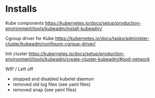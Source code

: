 # Installs

Kube components
https://kubernetes.io/docs/setup/production-environment/tools/kubeadm/install-kubeadm/

Cgroup driver for Kube
https://kubernetes.io/docs/tasks/administer-cluster/kubeadm/configure-cgroup-driver/

Init cluster
https://kubernetes.io/docs/setup/production-environment/tools/kubeadm/create-cluster-kubeadm/#pod-network


WIP / Left off
- stopped and disabled kubelet daemon
- removed old log files (see yaml files)
- removed snap (see yaml files)
